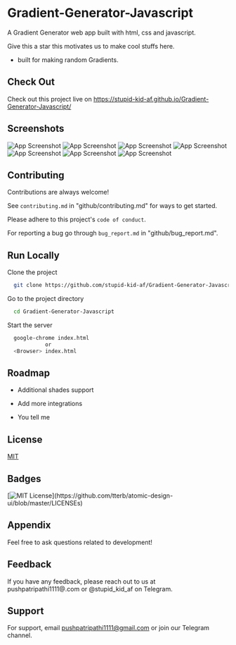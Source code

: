 
# Gradient-Generator-Javascript

A Gradient Generator web app built with html, css and javascript.

Give this a star this motivates us to make cool stuffs here.

- built for making random Gradients.

## Check Out

Check out this project live on 
https://stupid-kid-af.github.io/Gradient-Generator-Javascript/


## Screenshots

![App Screenshot](https://user-images.githubusercontent.com/54206927/135630750-2a80a287-b2c1-43dc-af6a-af0a66403b18.png)
![App Screenshot](https://user-images.githubusercontent.com/54206927/135630926-30134b64-dc50-4490-87f6-e245f700b5ff.png)
![App Screenshot](https://user-images.githubusercontent.com/54206927/135630934-38e6c842-23fa-47f2-949b-b28a65d20df0.png)
![App Screenshot](https://user-images.githubusercontent.com/54206927/135630937-e440c97a-f203-481c-8934-88603ffe4de4.png)
![App Screenshot](https://user-images.githubusercontent.com/54206927/135630939-e0f4f003-a79a-4829-a1a0-fadf013e4567.png)
![App Screenshot](https://user-images.githubusercontent.com/54206927/135630942-34d73065-9c50-42db-9c45-8d260f18a192.png)
![App Screenshot](https://user-images.githubusercontent.com/54206927/135630944-7c0245aa-c2c3-4975-8d3d-e08a72900cb2.png)

  
## Contributing

Contributions are always welcome!

See `contributing.md` in "github/contributing.md" for ways to get started.

Please adhere to this project's `code of conduct`.

For reporting a bug go through `bug_report.md` in "github/bug_report.md".

  
## Run Locally

Clone the project

```bash
  git clone https://github.com/stupid-kid-af/Gradient-Generator-Javascript.git
```

Go to the project directory

```bash
  cd Gradient-Generator-Javascript
```

Start the server

```bash
  google-chrome index.html
            or
  <Browser> index.html
```

  
## Roadmap

- Additional shades support

- Add more integrations

- You tell me

  
## License

[MIT](https://choosealicense.com/licenses/mit/)

  
## Badges

[![MIT License](https://img.shields.io/apm/l/atomic-design-ui.svg?)](https://github.com/tterb/atomic-design-ui/blob/master/LICENSEs)

## Appendix

Feel free to ask questions related to development!

  
## Feedback

If you have any feedback, please reach out to us at pushpatripathi1111@.com
                or
@stupid_kid_af  on Telegram.              
## Support

For support, email pushpatripathi1111@gmail.com or join our Telegram channel.

  
